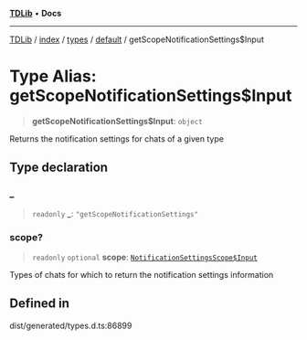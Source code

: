 [**TDLib**](../../../../../../README.md) • **Docs**

***

[TDLib](../../../../../../modules.md) / [index](../../../../../README.md) / [types](../../../README.md) / [default](../README.md) / getScopeNotificationSettings$Input

# Type Alias: getScopeNotificationSettings$Input

> **getScopeNotificationSettings$Input**: `object`

Returns the notification settings for chats of a given type

## Type declaration

### \_

> `readonly` **\_**: `"getScopeNotificationSettings"`

### scope?

> `readonly` `optional` **scope**: [`NotificationSettingsScope$Input`](NotificationSettingsScope$Input.md)

Types of chats for which to return the notification settings information

## Defined in

dist/generated/types.d.ts:86899
